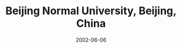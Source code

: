 ---
title: "Beijing Normal University, Beijing, China"
project_id: 
date: 2002-06-06
conference_id: ""
presenters:
   - peter_bandettini
summary: "<p>Beijing Normal University, Beijing, China</p>"
file: /assets/presentations/T122.ppt
filename: T122.ppt
layout: presentation
---